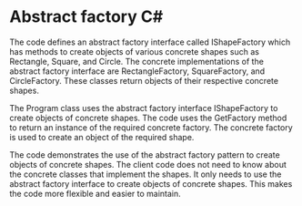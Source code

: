 # Abstract factory C#

The code defines an abstract factory interface called IShapeFactory which has methods to create objects of various concrete shapes such as Rectangle, 
Square, and Circle. The concrete implementations of the abstract factory interface are RectangleFactory, SquareFactory, and CircleFactory. 
These classes return objects of their respective concrete shapes.

The Program class uses the abstract factory interface IShapeFactory to create objects of concrete shapes. 
The code uses the GetFactory method to return an instance of the required concrete factory. 
The concrete factory is used to create an object of the required shape.

The code demonstrates the use of the abstract factory pattern to create objects of concrete shapes. 
The client code does not need to know about the concrete classes that implement the shapes. 
It only needs to use the abstract factory interface to create objects of concrete shapes. 
This makes the code more flexible and easier to maintain.
